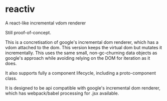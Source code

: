 # reactiv
A react-like incremental vdom renderer

Still proof-of-concept.

This is a concretisation of google's incremental dom renderer, which has a vdom attached to the dom. This version keeps the virtual dom but mutates it incrementally. This uses the same small, non-gc-churning data objects as google's approach while avoiding relying on the DOM for iteration as it does.

It also supports fully a component lifecycle, including a proto-component class.

It is designed to be api compatible with google's incremental dom renderer, which has webpack/babel processing for .jsx available.
